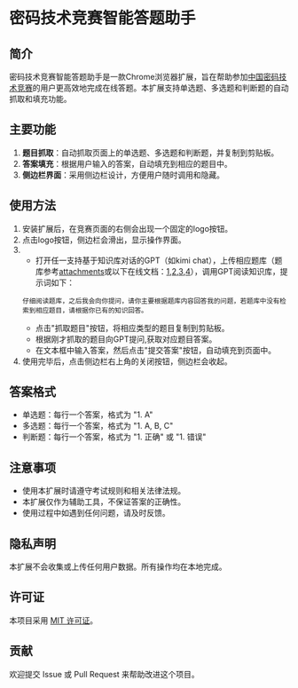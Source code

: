 # 密码技术竞赛智能答题助手

## 简介

密码技术竞赛智能答题助手是一款Chrome浏览器扩展，旨在帮助参加[中国密码技术竞赛](https://chinacodes.com.cn)的用户更高效地完成在线答题。本扩展支持单选题、多选题和判断题的自动抓取和填充功能。

## 主要功能

1. **题目抓取**：自动抓取页面上的单选题、多选题和判断题，并复制到剪贴板。
2. **答案填充**：根据用户输入的答案，自动填充到相应的题目中。
3. **侧边栏界面**：采用侧边栏设计，方便用户随时调用和隐藏。

## 使用方法

1. 安装扩展后，在竞赛页面的右侧会出现一个固定的logo按钮。
2. 点击logo按钮，侧边栏会滑出，显示操作界面。
3. 
   - 打开任一支持基于知识库对话的GPT（如kimi chat），上传相应题库（题库参考[attachments](./attachments)或以下在线文档：[1](https://notes.sjtu.edu.cn/9GP6lZNgSp6xY9-azlv4eg),[2](https://notes.sjtu.edu.cn/s/byv9okec4),[3](https://notes.sjtu.edu.cn/s/SzxZknezu),[4](https://notes.sjtu.edu.cn/s/UKMHmRJoU)），调用GPT阅读知识库，提示词如下：
   ```
   仔细阅读题库，之后我会向你提问，请你主要根据题库内容回答我的问题，若题库中没有检索到相应题目，请根据你已有的知识回答。
   ```
   - 点击"抓取题目"按钮，将相应类型的题目复制到剪贴板。
   - 根据刚才抓取的题目向GPT提问,获取对应题目答案。
   - 在文本框中输入答案，然后点击"提交答案"按钮，自动填充到页面中。
4. 使用完毕后，点击侧边栏右上角的关闭按钮，侧边栏会收起。

## 答案格式

- 单选题：每行一个答案，格式为 "1. A"
- 多选题：每行一个答案，格式为 "1. A, B, C"
- 判断题：每行一个答案，格式为 "1. 正确" 或 "1. 错误"

## 注意事项

- 使用本扩展时请遵守考试规则和相关法律法规。
- 本扩展仅作为辅助工具，不保证答案的正确性。
- 使用过程中如遇到任何问题，请及时反馈。

## 隐私声明

本扩展不会收集或上传任何用户数据。所有操作均在本地完成。

## 许可证

本项目采用 [MIT 许可证](LICENSE)。

## 贡献

欢迎提交 Issue 或 Pull Request 来帮助改进这个项目。
